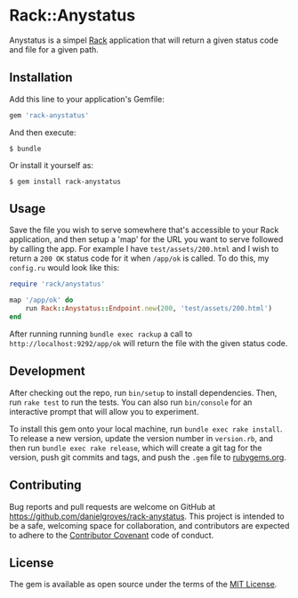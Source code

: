 # Rack::Anystatus

Anystatus is a simpel [Rack](http://rack.github.io) application that will return a given status code and file for a given path. 

## Installation

Add this line to your application's Gemfile:

```ruby
gem 'rack-anystatus'
```

And then execute:

    $ bundle

Or install it yourself as:

    $ gem install rack-anystatus

## Usage

Save the file you wish to serve somewhere that's accessible to your Rack application, and then setup a 'map' for the URL you want to serve followed by calling the app. For example I have `test/assets/200.html` and I wish to return a `200 OK` status code for it when `/app/ok` is called. To do this, my `config.ru` would look like this:

```ruby
require 'rack/anystatus'

map '/app/ok' do 
    run Rack::Anystatus::Endpoint.new(200, 'test/assets/200.html')
end
```

After running running `bundle exec rackup` a call to `http://localhost:9292/app/ok` will return the file with the given status code.

## Development

After checking out the repo, run `bin/setup` to install dependencies. Then, run `rake test` to run the tests. You can also run `bin/console` for an interactive prompt that will allow you to experiment.

To install this gem onto your local machine, run `bundle exec rake install`. To release a new version, update the version number in `version.rb`, and then run `bundle exec rake release`, which will create a git tag for the version, push git commits and tags, and push the `.gem` file to [rubygems.org](https://rubygems.org).

## Contributing

Bug reports and pull requests are welcome on GitHub at https://github.com/danielgroves/rack-anystatus. This project is intended to be a safe, welcoming space for collaboration, and contributors are expected to adhere to the [Contributor Covenant](http://contributor-covenant.org) code of conduct.


## License

The gem is available as open source under the terms of the [MIT License](http://opensource.org/licenses/MIT).

